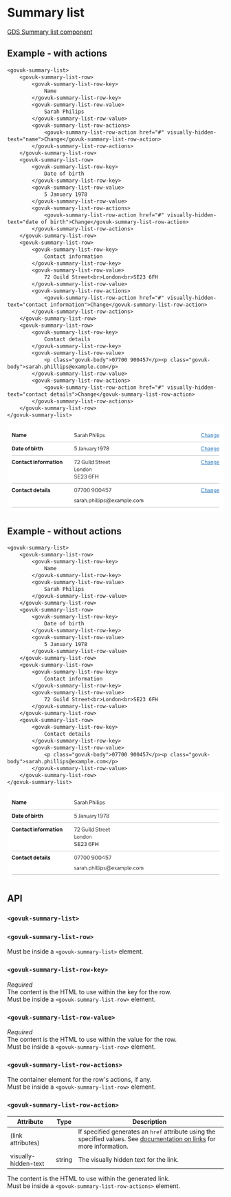 # Summary list

[GDS Summary list component](https://design-system.service.gov.uk/components/summary-list/)

## Example - with actions

```razor
<govuk-summary-list>
    <govuk-summary-list-row>
        <govuk-summary-list-row-key>
            Name
        </govuk-summary-list-row-key>
        <govuk-summary-list-row-value>
            Sarah Philips
        </govuk-summary-list-row-value>
        <govuk-summary-list-row-actions>
            <govuk-summary-list-row-action href="#" visually-hidden-text="name">Change</govuk-summary-list-row-action>
        </govuk-summary-list-row-actions>
    </govuk-summary-list-row>
    <govuk-summary-list-row>
        <govuk-summary-list-row-key>
            Date of birth
        </govuk-summary-list-row-key>
        <govuk-summary-list-row-value>
            5 January 1978
        </govuk-summary-list-row-value>
        <govuk-summary-list-row-actions>
            <govuk-summary-list-row-action href="#" visually-hidden-text="date of birth">Change</govuk-summary-list-row-action>
        </govuk-summary-list-row-actions>
    </govuk-summary-list-row>
    <govuk-summary-list-row>
        <govuk-summary-list-row-key>
            Contact information
        </govuk-summary-list-row-key>
        <govuk-summary-list-row-value>
            72 Guild Street<br>London<br>SE23 6FH
        </govuk-summary-list-row-value>
        <govuk-summary-list-row-actions>
            <govuk-summary-list-row-action href="#" visually-hidden-text="contact information">Change</govuk-summary-list-row-action>
        </govuk-summary-list-row-actions>
    </govuk-summary-list-row>
    <govuk-summary-list-row>
        <govuk-summary-list-row-key>
            Contact details
        </govuk-summary-list-row-key>
        <govuk-summary-list-row-value>
            <p class="govuk-body">07700 900457</p><p class="govuk-body">sarah.phillips@example.com</p>
        </govuk-summary-list-row-value>
        <govuk-summary-list-row-actions>
            <govuk-summary-list-row-action href="#" visually-hidden-text="contact details">Change</govuk-summary-list-row-action>
        </govuk-summary-list-row-actions>
    </govuk-summary-list-row>
</govuk-summary-list>
```

![Summary list](../images/summary-list-with-actions.png)

## Example - without actions

```razor
<govuk-summary-list>
    <govuk-summary-list-row>
        <govuk-summary-list-row-key>
            Name
        </govuk-summary-list-row-key>
        <govuk-summary-list-row-value>
            Sarah Philips
        </govuk-summary-list-row-value>
    </govuk-summary-list-row>
    <govuk-summary-list-row>
        <govuk-summary-list-row-key>
            Date of birth
        </govuk-summary-list-row-key>
        <govuk-summary-list-row-value>
            5 January 1978
        </govuk-summary-list-row-value>
    </govuk-summary-list-row>
    <govuk-summary-list-row>
        <govuk-summary-list-row-key>
            Contact information
        </govuk-summary-list-row-key>
        <govuk-summary-list-row-value>
            72 Guild Street<br>London<br>SE23 6FH
        </govuk-summary-list-row-value>
    </govuk-summary-list-row>
    <govuk-summary-list-row>
        <govuk-summary-list-row-key>
            Contact details
        </govuk-summary-list-row-key>
        <govuk-summary-list-row-value>
            <p class="govuk-body">07700 900457</p><p class="govuk-body">sarah.phillips@example.com</p>
        </govuk-summary-list-row-value>
    </govuk-summary-list-row>
</govuk-summary-list>
```

![Summary list](../images/summary-list-without-actions.png)

## API

### `<govuk-summary-list>`

### `<govuk-summary-list-row>`

Must be inside a `<govuk-summary-list>` element.

### `<govuk-summary-list-row-key>`

*Required*\
The content is the HTML to use within the key for the row.\
Must be inside a `<govuk-summary-list-row>` element.

### `<govuk-summary-list-row-value>`

*Required*\
The content is the HTML to use within the value for the row.\
Must be inside a `<govuk-summary-list-row>` element.

### `<govuk-summary-list-row-actions>`

The container element for the row's actions, if any.\
Must be inside a `<govuk-summary-list-row>` element.

### `<govuk-summary-list-row-action>`

| Attribute | Type | Description |
| --- | --- | --- |
| (link attributes) | | If specified generates an `href` attribute using the specified values. See [documentation on links](../links.md) for more information. |
| visually-hidden-text | string | The visually hidden text for the link. |

The content is the HTML to use within the generated link.\
Must be inside a `<govuk-summary-list-row-actions>` element.

